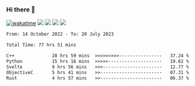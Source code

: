 ### Hi there 👋
[![wakatime](https://wakatime.com/badge/user/368879df-dc38-4b1a-86c4-8a2054a0e074.svg)](https://wakatime.com/@368879df-dc38-4b1a-86c4-8a2054a0e074)
<img src="https://img.shields.io/badge/Windows-0078D6?style=flat&logo=Windows&logoColor=white">
<img src="https://img.shields.io/badge/IntelliJ_IDEA-000000.svg?style=flat&logo=IntelliJ-IDEA&logoColor=white">
<img src="https://img.shields.io/badge/Visual_Studio_Code-007ACC?style=flat&logo=Visual-Studio-Code&logoColor=white">
<img src="https://img.shields.io/badge/Discord-5865F2?label=kano%233578&style=flat&logo=discord&logoColor=white">
<br>


<!--START_SECTION:waka-->

```txt
From: 14 October 2022 - To: 20 July 2023

Total Time: 77 hrs 51 mins

C++              28 hrs 59 mins  >>>>>>>>>----------------   37.24 %
Python           15 hrs 16 mins  >>>>>--------------------   19.62 %
Svelte           9 hrs 56 mins   >>>----------------------   12.77 %
ObjectiveC       5 hrs 41 mins   >>-----------------------   07.31 %
Rust             4 hrs 57 mins   >>-----------------------   06.37 %
```

<!--END_SECTION:waka-->
